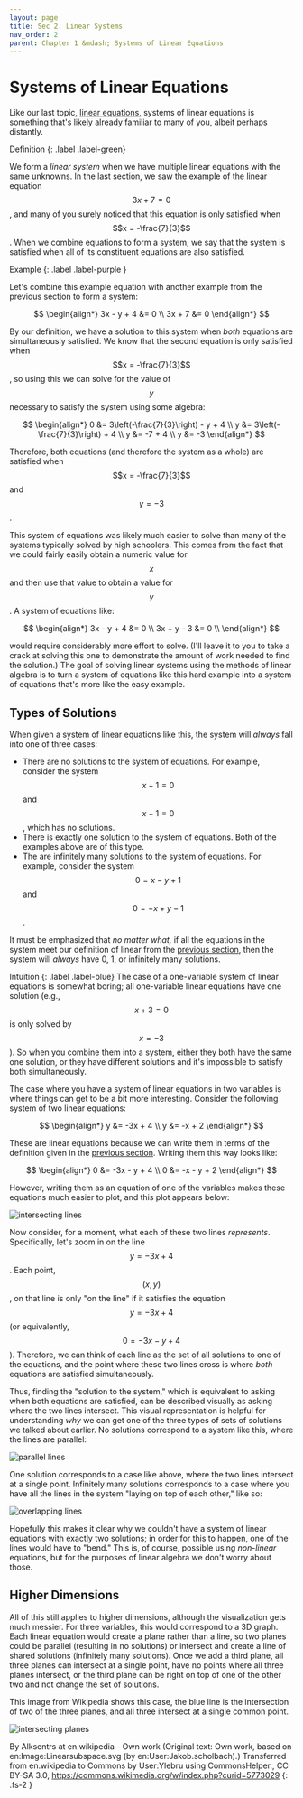 ```yaml
---
layout: page
title: Sec 2. Linear Systems
nav_order: 2
parent: Chapter 1 &mdash; Systems of Linear Equations
---
```


# Systems of Linear Equations
Like our last topic, [linear equations](/pages/ch1/intro-linear.md), systems of
linear equations is something that's likely already familiar to many of you,
albeit perhaps distantly.

Definition
{: .label .label-green}

We form a *linear system* when we have multiple linear equations with the same
unknowns.
In the last section, we saw the example of the linear equation $$3x + 7 = 0$$,
and many of you surely noticed that this equation is only satisfied when $$x =
-\frac{7}{3}$$.
When we combine equations to form a system, we say that the system is satisfied
when all of its constituent equations are also satisfied.

Example
{: .label .label-purple }

Let's combine this example equation with another example from the previous
section to form a system:

$$
\begin{align*}
  3x - y + 4 &= 0 \\
  3x + 7 &= 0
\end{align*}
$$

By our definition, we have a solution to this system when *both* equations are
simultaneously satisfied.
We know that the second equation is only satisfied when $$x = -\frac{7}{3}$$, so
using this we can solve for the value of $$y$$ necessary to satisfy the system
using some algebra:

$$
\begin{align*}
  0 &= 3\left(-\frac{7}{3}\right) - y + 4 \\
  y &= 3\left(-\frac{7}{3}\right) + 4 \\
  y &= -7 + 4 \\
  y &= -3
\end{align*}
$$

Therefore, both equations (and therefore the system as a whole) are satisfied
when $$x = -\frac{7}{3}$$ and $$y = -3$$.

This system of equations was likely much easier to solve than many of the
systems typically solved by high schoolers.
This comes from the fact that we could fairly easily obtain a numeric value for
$$x$$ and then use that value to obtain a value for $$y$$.
A system of equations like:

$$
\begin{align*}
  3x - y + 4 &= 0 \\
  3x + y - 3 &= 0 \\
\end{align*}
$$

would require considerably more effort to solve.
(I'll leave it to you to take a crack at solving this one to demonstrate the
amount of work needed to find the solution.)
The goal of solving linear systems using the methods of linear algebra is to
turn a system of equations like this hard example into a system of equations
that's more like the easy example.

## Types of Solutions
When given a system of linear equations like this, the system will *always*
fall into one of three cases:

- There are no solutions to the system of equations. For example, consider the
  system $$x + 1 = 0$$ and $$x - 1 = 0$$, which has no solutions.
- There is exactly one solution to the system of equations. Both of the
  examples above are of this type.
- The are infinitely many solutions to the system of equations. For example,
  consider the system $$0 = x - y + 1$$ and $$0 = -x + y - 1$$.

It must be emphasized that *no matter what,* if all the equations in the system
meet our definition of linear from the
[previous section](/pages/ch1/intro-linear), then the system will *always* have
0, 1, or infinitely many solutions.

Intuition
{: .label .label-blue}
The case of a one-variable system of linear equations is somewhat boring; all
one-variable linear equations have one solution (e.g., $$x + 3 = 0$$ is only
solved by $$x = -3$$).
So when you combine them into a system, either they both have the same one
solution, or they have different solutions and it's impossible to satisfy both
simultaneously.

The case where you have a system of linear equations in two variables is where
things can get to be a bit more interesting.
Consider the following system of two linear equations:

$$
\begin{align*}
  y &= -3x + 4 \\
  y &= -x + 2
\end{align*}
$$

These are linear equations because we can write them in terms of the definition
given in the [previous section](/pages/ch1/intro-linear).
Writing them this way looks like:

$$
\begin{align*}
  0 &= -3x - y + 4 \\
  0 &= -x - y + 2
\end{align*}
$$

However, writing them as an equation of one of the variables makes these
equations much easier to plot, and this plot appears below:

![intersecting lines](/assets/img/plots/ch1/intersecting_lines.png)

Now consider, for a moment, what each of these two lines *represents*.
Specifically, let's zoom in on the line $$y = -3x + 4$$.
Each point, $$(x,y)$$, on that line is only "on the line" if it satisfies the
equation $$y = -3x + 4$$ (or equivalently, $$0 = -3x - y + 4$$).
Therefore, we can think of each line as the set of all solutions to one of the
equations, and the point where these two lines cross is where *both* equations
are satisfied simultaneously.

Thus, finding the "solution to the system," which is equivalent to asking when
both equations are satisfied, can be described visually as asking where the two
lines intersect.
This visual representation is helpful for understanding *why* we can get one
of the three types of sets of solutions we talked about earlier.
No solutions correspond to a system like this, where the lines are parallel:

![parallel lines](/assets/img/plots/ch1/parallel_lines.png)

One solution corresponds to a case like above, where the two lines intersect at
a single point. Infinitely many solutions corresponds to a case where you have
all the lines in the system "laying on top of each other," like so:

![overlapping lines](/assets/img/plots/ch1/overlapping_lines.png)

Hopefully this makes it clear why we couldn't have a system of linear equations
with exactly two solutions; in order for this to happen, one of the lines would
have to "bend."
This is, of course, possible using *non-linear* equations, but for the purposes
of linear algebra we don't worry about those.

## Higher Dimensions
All of this still applies to higher dimensions, although the visualization gets
much messier.
For three variables, this would correspond to a 3D graph.
Each linear equation would create a plane rather than a line, so two planes
could be parallel (resulting in no solutions) or intersect and create a line
of shared solutions (infinitely many solutions).
Once we add a third plane, all three planes can intersect at a single point,
have no points where all three planes intersect, or the third plane can be
right on top of one of the other two and not change the set of solutions.

This image from Wikipedia shows this case, the blue line is the intersection of
two of the three planes, and all three intersect at a single common point.

![intersecting planes](/assets/img/plots/ch1/intersecting-planes.svg)

By Alksentrs at en.wikipedia - Own work (Original text: Own work, based on
en:Image:Linearsubspace.svg (by en:User:Jakob.scholbach).) Transferred from
en.wikipedia to Commons by User:Ylebru using CommonsHelper., CC BY-SA 3.0,
https://commons.wikimedia.org/w/index.php?curid=5773029
{: .fs-2 }

